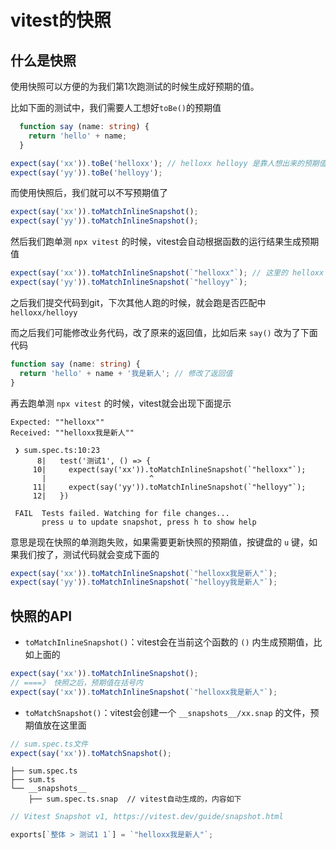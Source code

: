 # vitest的快照

## 什么是快照

使用快照可以方便的为我们第1次跑测试的时候生成好预期的值。

比如下面的测试中，我们需要人工想好`toBe()`的预期值

```ts
  function say (name: string) {
    return 'hello' + name;
  }

expect(say('xx')).toBe('helloxx'); // helloxx helloyy 是靠人想出来的预期值
expect(say('yy')).toBe('helloyy');
```

而使用快照后，我们就可以不写预期值了

```ts
expect(say('xx')).toMatchInlineSnapshot();
expect(say('yy')).toMatchInlineSnapshot();
```

然后我们跑单测 `npx vitest` 的时候，vitest会自动根据函数的运行结果生成预期值

```ts
expect(say('xx')).toMatchInlineSnapshot(`"helloxx"`); // 这里的 helloxx 和 helloyy 是vitest跑完填充进去的
expect(say('yy')).toMatchInlineSnapshot(`"helloyy"`);
```

之后我们提交代码到git，下次其他人跑的时候，就会跑是否匹配中 `helloxx/helloyy`

而之后我们可能修改业务代码，改了原来的返回值，比如后来 `say()` 改为了下面代码

```ts
function say (name: string) {
  return 'hello' + name + '我是新人'; // 修改了返回值
}
```

再去跑单测 `npx vitest` 的时候，vitest就会出现下面提示

```text
Expected: ""helloxx""
Received: ""helloxx我是新人""

 ❯ sum.spec.ts:10:23
      8|   test('测试1', () => {
     10|     expect(say('xx')).toMatchInlineSnapshot(`"helloxx"`);
       |                       ^
     11|     expect(say('yy')).toMatchInlineSnapshot(`"helloyy"`);
     12|   })
     
 FAIL  Tests failed. Watching for file changes...
       press u to update snapshot, press h to show help
```

意思是现在快照的单测跑失败，如果需要更新快照的预期值，按键盘的 `u` 键，如果我们按了，测试代码就会变成下面的

```ts
expect(say('xx')).toMatchInlineSnapshot(`"helloxx我是新人"`);
expect(say('yy')).toMatchInlineSnapshot(`"helloyy我是新人"`);
```

## 快照的API

* `toMatchInlineSnapshot()`：vitest会在当前这个函数的 `()` 内生成预期值，比如上面的

```ts
expect(say('xx')).toMatchInlineSnapshot();
// ====》 快照之后，预期值在括号内
expect(say('xx')).toMatchInlineSnapshot(`"helloxx我是新人"`);
```

* `toMatchSnapshot()`：vitest会创建一个 `__snapshots__/xx.snap` 的文件，预期值放在这里面

```ts
// sum.spec.ts文件
expect(say('xx')).toMatchSnapshot();
```

```text
├── sum.spec.ts
├── sum.ts
└── __snapshots__
    ├── sum.spec.ts.snap  // vitest自动生成的，内容如下
```

```ts
// Vitest Snapshot v1, https://vitest.dev/guide/snapshot.html

exports[`整体 > 测试1 1`] = `"helloxx我是新人"`;
```

